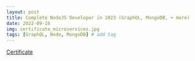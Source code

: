 ```yaml
---
layout: post
title: Complete NodeJS Developer in 2023 (GraphQL, MongoDB, + more)
date: 2022-09-16
img: certificate_microservices.jpg 
tags: [GraphQL, Node, MongoDB] # add tag
---
```


[Certificate](https://www.udemy.com/certificate/UC-a9bd3aff-1c26-443f-bf9f-e28ce5b27cd0/)